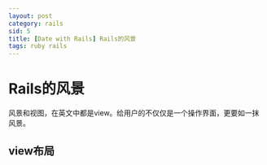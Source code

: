 ```yaml
---
layout: post
category: rails
sid: 5
title: [Date with Rails] Rails的风景
tags: ruby rails
---
```


# Rails的风景

风景和视图，在英文中都是view。给用户的不仅仅是一个操作界面，更要如一抹风景。

## view布局

